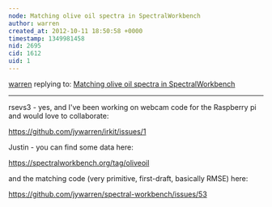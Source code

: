 ```yaml
---
node: Matching olive oil spectra in SpectralWorkbench
author: warren
created_at: 2012-10-11 18:50:58 +0000
timestamp: 1349981458
nid: 2695
cid: 1612
uid: 1
---
```




[warren](../profile/warren) replying to: [Matching olive oil spectra in SpectralWorkbench](../notes/warren/7-2-2012/matching-olive-oil-spectra-spectralworkbench)

----
rsevs3 - yes, and I've been working on webcam code for the Raspberry pi and would love to collaborate:

https://github.com/jywarren/irkit/issues/1

Justin - you can find some data here: 

https://spectralworkbench.org/tag/oliveoil

and the matching code (very primitive, first-draft, basically RMSE) here: 

https://github.com/jywarren/spectral-workbench/issues/53